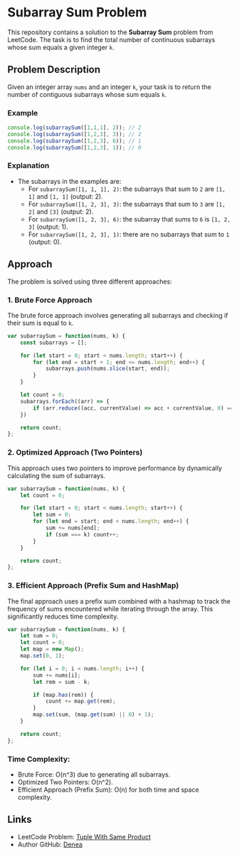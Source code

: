 
# Subarray Sum Problem

This repository contains a solution to the **Subarray Sum** problem from LeetCode. The task is to find the total number of continuous subarrays whose sum equals a given integer `k`.

## Problem Description

Given an integer array `nums` and an integer `k`, your task is to return the number of contiguous subarrays whose sum equals `k`.

### Example

```javascript
console.log(subarraySum([1,1,1], 2)); // 2
console.log(subarraySum([1,2,3], 3)); // 2
console.log(subarraySum([1,2,3], 6)); // 1
console.log(subarraySum([1,2,3], 1)); // 0
```

### Explanation

- The subarrays in the examples are:
  - For `subarraySum([1, 1, 1], 2)`: the subarrays that sum to `2` are `[1, 1]` and `[1, 1]` (output: 2).
  - For `subarraySum([1, 2, 3], 3)`: the subarrays that sum to `3` are `[1, 2]` and `[3]` (output: 2).
  - For `subarraySum([1, 2, 3], 6)`: the subarray that sums to `6` is `[1, 2, 3]` (output: 1).
  - For `subarraySum([1, 2, 3], 1)`: there are no subarrays that sum to `1` (output: 0).

## Approach

The problem is solved using three different approaches:

### 1. **Brute Force Approach**

The brute force approach involves generating all subarrays and checking if their sum is equal to `k`.

```javascript
var subarraySum = function(nums, k) {
    const subarrays = [];

    for (let start = 0; start < nums.length; start++) {
        for (let end = start + 1; end <= nums.length; end++) {
            subarrays.push(nums.slice(start, end));
        }
    }

    let count = 0;
    subarrays.forEach((arr) => {
        if (arr.reduce((acc, currentValue) => acc + currentValue, 0) === k) count++;
    })

    return count;
};
```

### 2. **Optimized Approach (Two Pointers)**

This approach uses two pointers to improve performance by dynamically calculating the sum of subarrays.

```javascript
var subarraySum = function(nums, k) {
    let count = 0;

    for (let start = 0; start < nums.length; start++) {
        let sum = 0;
        for (let end = start; end < nums.length; end++) {
            sum += nums[end];
            if (sum === k) count++;
        }
    }

    return count;
};
```

### 3. **Efficient Approach (Prefix Sum and HashMap)**

The final approach uses a prefix sum combined with a hashmap to track the frequency of sums encountered while iterating through the array. This significantly reduces time complexity.

```javascript
var subarraySum = function(nums, k) {
    let sum = 0;
    let count = 0;
    let map = new Map();
    map.set(0, 1);

    for (let i = 0; i < nums.length; i++) {
        sum += nums[i];
        let rem = sum - k;

        if (map.has(rem)) {
            count += map.get(rem);
        }
        map.set(sum, (map.get(sum) || 0) + 1);
    }

    return count;
};
```

### Time Complexity:
- Brute Force: O(n^3) due to generating all subarrays.
- Optimized Two Pointers: O(n^2).
- Efficient Approach (Prefix Sum): O(n) for both time and space complexity.

## Links

- LeetCode Problem: [Tuple With Same Product](https://leetcode.com/problems/tuple-with-same-product/)
- Author GitHub: [Denea](https://github.com/deneaa)

